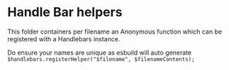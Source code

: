 
# Handle Bar helpers

This folder containers per filename an Anonymous function which can be registered
with a Handlebars instance.

Do ensure your names are unique as esbuild will auto generate ``$handlebars.registerHelper("$filename", $filenameContents);``
